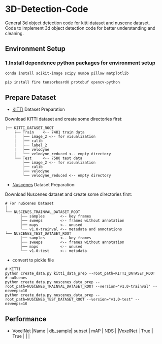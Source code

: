 # 3D-Detection-Code
General 3d object detection code for kitti dataset and nuscene dataset. Code to implement 3d object detection code for better understanding and cleaning.


## Environment Setup

### 1.Install dependence python packages for environment setup

```bash
conda install scikit-image scipy numba pillow matplotlib
```
```bash
pip install fire tensorboardX protobuf opencv-python
```



## Prepare Dataset


* [KITTI](http://www.cvlibs.net/datasets/kitti/eval_object.php?obj_benchmark=3d) Dataset Preparation

Download KITTI dataset and create some directories first:

```plain
|── KITTI_DATASET_ROOT
    ├── Train    <-- 7481 train data
    |   ├── image_2 <-- for visualization
    |   ├── calib
    |   ├── label_2
    |   ├── velodyne
    |   └── velodyne_reduced <-- empty directory
    └── Test     <-- 7580 test data
        ├── image_2 <-- for visualization
        ├── calib
        ├── velodyne
        └── velodyne_reduced <-- empty directory
```


* [Nuscenes](https://www.nuscenes.org/) Dataset Preparation

Download Nuscenes dataset and create some directories first:

```plain
# For nuScenes Dataset                                                                                                                                        │
└── NUSCENES_TRAINVAL_DATASET_ROOT                                                                                                                            
       ├── samples       <-- key frames                                                                                                                       
       ├── sweeps        <-- frames without annotation                                                                                                        
       ├── maps          <-- unused                                                                                                                           
       └── v1.0-trainval <-- metadata and annotations                                                                                                         
└── NUSCENES_TEST_DATASET_ROOT  
       ├── samples       <-- key frames                                                                                                                       
       ├── sweeps        <-- frames without annotation                                                                                                        
       ├── maps          <-- unused    
       └── v1.0-test     <-- metadata    
```

* convert to pickle file
```
# KITTI
python create_data.py kitti_data_prep --root_path=KITTI_DATASET_ROOT
# nuScenes
python create_data.py nuscenes_data_prep --root_path=NUSCENES_TRAINVAL_DATASET_ROOT --version="v1.0-trainval" --nsweeps=10
python create_data.py nuscenes_data_prep --root_path=NUSCENES_TEST_DATASET_ROOT --version="v1.0-test" --nsweeps=10
```


## Performance

* VoxelNet
|Name | db_sample| subset | mAP | NDS |
|VoxelNet | True | True | | |
